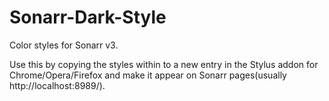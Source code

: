 # Sonarr-Dark-Style
Color styles for Sonarr v3. 

Use this by copying the styles within to a new entry in the Stylus addon for Chrome/Opera/Firefox and make it appear on Sonarr pages(usually http://localhost:8989/).


